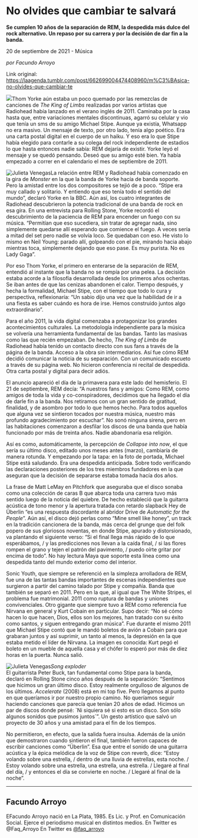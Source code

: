 # No olvides que cambiar te salvará

**Se cumplen 10 años de la separación de REM, la despedida más dulce del rock alternativo. Un repaso por su carrera y por la decisión de dar fin a la banda.**

20 de septiembre de 2021 - Música

_por Facundo Arroyo_

Link original: https://laagenda.tumblr.com/post/662699004474408960/m%C3%BAsica-no-olvides-que-cambiar-te

![](https://64.media.tumblr.com/121d4860d3b5fbc91ed03a4095040c1f/32bda4cb914139f7-18/s500x750/e551417f6cce88197e3142affa5439b8f1861af2.jpg)Thom Yorke aún estaba un poco quemado por las remezclas de canciones de *The King of Limbs* realizadas por varios artistas que Radiohead había lanzado en el verano inglés de 2011. Caminaba por la casa hasta que, entre variaciones mentales discontinuas, agarró su celular y vio que tenía un sms de su amigo Michael Stipe. Aunque ya existía, Whatsapp no era masivo. Un mensaje de texto, por otro lado, tenía algo poético. Era una carta postal digital en el cuerpo de un haiku. Y eso era lo que Stipe había elegido para contarle a su colega del rock independiente de estadios lo que hasta entonces nadie sabía: REM dejaría de existir. Yorke leyó el mensaje y se quedó pensando. Deseó que su amigo esté bien. Ya había empezado a correr en el calendario el mes de septiembre de 2011.  


![Julieta Venegas](https://64.media.tumblr.com/c7f54c60b9407e7acadb0218b604971a/32bda4cb914139f7-f5/s250x400/a0880adaba84d01c04b80f5d4755bf557f5b5e1b.jpg)La relación entre REM y Radiohead había comenzado en la gira de *Monster* en la que la banda de Yorke hacía de banda soporte. Pero la amistad entre los dos compositores se tejió de a poco. “Stipe era muy callado y solitario. Y entiendo que eso tenía todo el sentido del mundo”, declaró Yorke en la BBC. Aún así, los cuatro integrantes de Radiohead descubrieron la potencia tradicional de una banda de rock en esa gira. En una entrevista para Rolling Stone, Yorke recordó el descubrimiento de la paciencia de REM para encender un fuego con su música. “Permitían que eso sucediera, sin tratar de agregar nada, sino simplemente quedarse allí esperando que comience el fuego. A veces sería a mitad del set pero nadie se volvía loco. Se quedaban con eso. He visto lo mismo en Neil Young: parado allí, golpeando con el pie, mirando hacia abajo mientras toca, simplemente dejando que eso pase. Es muy purista. No es Lady Gaga”.

Por eso Thom Yorke, el primero en enterarse de la separación de REM, entendió al instante que la banda no se rompía por una pelea. La decisión estaba acorde a la filosofía desarrollada desde los primeros años ochentas. Se iban antes de que las cenizas abandonen el calor. Tiempo después, y hecha la formalidad, Michael Stipe, con el tiempo que todo lo cura y perspectiva, reflexionaría: “Un sabio dijo una vez que la habilidad de ir a una fiesta es saber cuándo es hora de irse. Hemos construido juntos algo extraordinario”.

Para el año 2011, la vida digital comenzaba a protagonizar los grandes acontecimientos culturales. La metodología independiente para la música se volvería una herramienta fundamental de las bandas. Tanto las masivas como las que recién empezaban. De hecho, *The King of Limbs* de Radiohead había tenido un contacto directo con sus fans a través de la página de la banda. Acceso a la obra sin intermediarios. Así fue cómo REM decidió comunicar la noticia de su separación. Con un comunicado escueto a través de su página web. No hicieron conferencia ni recital de despedida. Otra carta postal y digital para decir adiós.

El anuncio apareció el día de la primavera para este lado del hemisferio. El 21 de septiembre, REM decía: “A nuestros fans y amigos: Como REM, como amigos de toda la vida y co-conspiradores, decidimos que ha llegado el día de darle fin a la banda. Nos retiramos con un gran sentido de gratitud, finalidad, y de asombro por todo lo que hemos hecho. Para todos aquellos que alguna vez se sintieron tocados por nuestra música, nuestro más profundo agradecimiento por escuchar”. No sonó ninguna sirena, pero en las habitaciones comenzaron a desfilar los discos de una banda que había funcionado por más de treinta años. Nadie abandonaría esa religión.  

Así es como, automáticamente, la percepción de *Collapse into now*, el que sería su último disco, editado unos meses antes (marzo), cambiaría de manera rotunda. Y empezando por la tapa: en la foto de portada, Michael Stipe está saludando. Era una despedida anticipada. Sobre todo verificando las declaraciones posteriores de los tres miembros fundadores en la que aseguran que la decisión de separarse estaba tomada hacía dos años.   

La frase de Matt LeMay en Pitchfork que aseguraba que el disco sonaba como una colección de caras B que abarca toda una carrera tuvo más sentido luego de la noticia del quiebre. De hecho estableció que la guitarra acústica de tono menor y la apertura tratada con retardo slapback Hey de Überlin “es una respuesta discordante al abridor Drive de *Automatic for the People*”. Aún así, el disco dejó perlas como “Mine smell like honey”, un track en la tradición cancionera de la banda, más cerca del grunge que del folk popero de sus gloriosos noventas, en donde Stipe, apurado y distorsionado, va plantando el siguiente verso: “Si el final llega más rápido de lo que esperábamos, / y las predicciones nos llevan a la caída final, / si las flores rompen el grano y tejen el patrón del pavimento, / puedo oírte gritar por encima de todo”. No hay lectura Maya que soporte esta línea como una despedida tanto del mundo exterior como del interior.  

Sonic Youth, que siempre se referenció en la simpleza arrolladora de REM, fue una de las tantas bandas importantes de escenas independientes que surgieron a partir del camino talado por Stipe y compañía. Banda que también se separó en 2011. Pero en la que, al igual que The White Stripes, el problema fue matrimonial. 2011 como ruptura de bandas y uniones convivenciales. Otro gigante que siempre tuvo a REM como referencia fue Nirvana en general y Kurt Cobain en particular. Supo decir: “No sé cómo hacen lo que hacen, Dios, ellos son los mejores, han tratado con su éxito como santos, y siguen entregando gran música”. Fue durante el mismo 2011 que Michael Stipe contó que le mandó boletos de avión a Cobain para que grabaran juntos y así suprimir, un tanto al menos, la depresión en la que estaba metido el líder de Nirvana. La imagen es conocida: Kurt pegó el boleto en un mueble de aquella casa y el chófer lo esperó por más de diez horas en la puerta. Nunca salió.  

![Julieta Venegas](https://64.media.tumblr.com/a33992f35201fedc79f52ea94eafb7f2/32bda4cb914139f7-64/s250x400/823c653bbc93b547e3f01c3e436de10371510de2.jpg)*Song exploder*  
El guitarrista Peter Buck, tan fundamental como Stipe para la banda, declaró en Rolling Stone cinco años después de la separación: “Sentimos que hicimos un gran último disco. Estoy realmente orgulloso de algunos de los últimos. *Accelerate* (2008) está en mi top five. Pero llegamos al punto en que queríamos ir por nuestro propio camino. No queríamos seguir haciendo canciones que parecía que tenían 20 años de edad. Hicimos un par de discos donde pensé: `Ni siquiera sé si esto es un disco. Son sólo algunos sonidos que pusimos juntos´”. Un gesto artístico que salvó un proyecto de 30 años y una amistad para el fin de los tiempos. 

No permitieron, en efecto, que la salida fuera insulsa. Además de la unión que demostraron cuando sintieron el final, también fueron capaces de escribir canciones como “Überlin”. Esa que entre el sonido de una guitarra acústica y la épica melódica de la voz de Stipe con reverb, dice: “Estoy volando sobre una estrella, / dentro de una lluvia de estrellas, esta noche. / Estoy volando sobre una estrella, una estrella, una estrella. / Llegaré al final del día, / y entonces el día se convierte en noche. / Llegaré al final de la noche”.    



---

Facundo Arroyo
--------------

 EFacundo Arroyo nació en La Plata, 1985. Es Lic. y Prof. en Comunicación Social. Ejerce el periodismo musical en distintos medios. En Twitter es @Faq\_Arroyo En Twitter es [@faq\_arroyo](https://twitter.com/Faq_Arroyo) 

